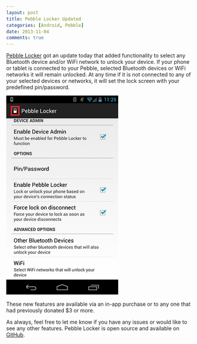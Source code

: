 ```yaml
---
layout: post
title: Pebble Locker Updated
categories: [Android, Pebble]
date: 2013-11-04
comments: true
---
```

[Pebble Locker](https://play.google.com/store/apps/details?id=com.lukekorth.pebblelocker) got an update 
today that added functionality to select any Bluetooth device and/or WiFi network to unlock your device.
If your phone or tablet is connected to your Pebble, selected Bluetooth devices or WiFi networks it will remain
unlocked. At any time if it is not connected to any of your selected devices or networks, it will set the lock
screen with your predefined pin/password.

![Pebble Locker](/media/pebble-locker.png)

These new features are available via an in-app purchase or to any one that had previously donated $3 or more.

As always, feel free to let me know if you have any issues or would like to see any other features.
Pebble Locker is open source and available on [GitHub](https://github.com/lkorth/pebble-locker).
